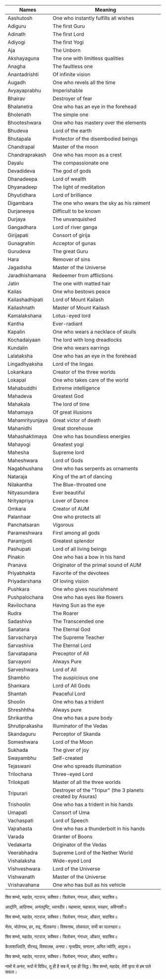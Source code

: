 | Names           | Meaning                                                     |
| --------------- | ----------------------------------------------------------- |
| Aashutosh       | One who instantly fulfills all wishes                       |
| Adiguru         | The first Guru                                              |
| Adinath         | The first Lord                                              |
| Adiyogi         | The first Yogi                                              |
| Aja             | The Unborn                                                  |
| Akshayaguna     | The one with limitless qualities                            |
| Anagha          | The faultless one                                           |
| Anantadrishti   | Of infinite vision                                          |
| Augadh          | One who revels all the time                                 |
| Avyayaprabhu    | Imperishable                                                |
| Bhairav         | Destroyer of fear                                           |
| Bhalanetra      | One who has an eye in the forehead                          |
| Bholenath       | The simple one                                              |
| Bhooteshwara    | One who has mastery over the elements                       |
| Bhudeva         | Lord of the earth                                           |
| Bhutapala       | Protector of the disembodied beings                         |
| Chandrapal      | Master of the moon                                          |
| Chandraprakash  | One who has moon as a crest                                 |
| Dayalu          | The compassionate one                                       |
| Devadideva      | The god of gods                                             |
| Dhanadeepa      | Lord of wealth                                              |
| Dhyanadeep      | The light of meditation                                     |
| Dhyutidhara     | Lord of brilliance                                          |
| Digambara       | The one who wears the sky as his raiment                    |
| Durjaneeya      | Difficult to be known                                       |
| Durjaya         | The unvanquished                                            |
| Gangadhara      | Lord of river ganga                                         |
| Girijapati      | Consort of girija                                           |
| Gunagrahin      | Acceptor of gunas                                           |
| Gurudeva        | The great Guru                                              |
| Hara            | Remover of sins                                             |
| Jagadisha       | Master of the Universe                                      |
| Jaradhishamana  | Redeemer from afflictions                                   |
| Jatin           | The one with matted hair                                    |
| Kailas          | One who bestows peace                                       |
| Kailashadhipati | Lord of Mount Kailash                                       |
| Kailashnath     | Master of Mount Kailash                                     |
| Kamalakshana    | Lotus-eyed lord                                             |
| Kantha          | Ever-radiant                                                |
| Kapalin         | One who wears a necklace of skulls                          |
| Kochadaiyaan    | The lord with long dreadlocks                               |
| Kundalin        | One who wears earrings                                      |
| Lalataksha      | One who has an eye in the forehead                          |
| Lingadhyaksha   | Lord of the lingas                                          |
| Lokankara       | Creator of the three worlds                                 |
| Lokapal         | One who takes care of the world                             |
| Mahabuddhi      | Extreme intelligence                                        |
| Mahadeva        | Greatest God                                                |
| Mahakala        | The lord of time                                            |
| Mahamaya        | Of great illusions                                          |
| Mahamrityunjaya | Great victor of death                                       |
| Mahanidhi       | Great storehouse                                            |
| Mahashaktimaya  | One who has boundless energies                              |
| Mahayogi        | Greatest yogi                                               |
| Mahesha         | Supreme lord                                                |
| Maheshwara      | Lord of Gods                                                |
| Nagabhushana    | One who has serpents as ornaments                           |
| Nataraja        | King of the art of dancing                                  |
| Nilakantha      | The Blue-throated one                                       |
| Nityasundara    | Ever beautiful                                              |
| Nrityapriya     | Lover of Dance                                              |
| Omkara          | Creator of AUM                                              |
| Palanhaar       | One who protects all                                        |
| Panchatsaran    | Vigorous                                                    |
| Parameshwara    | First among all gods                                        |
| Paramjyoti      | Greatest splendor                                           |
| Pashupati       | Lord of all living beings                                   |
| Pinakin         | One who has a bow in his hand                               |
| Pranava         | Originator of the primal sound of AUM                       |
| Priyabhakta     | Favorite of the devotees                                    |
| Priyadarshana   | Of loving vision                                            |
| Pushkara        | One who gives nourishment                                   |
| Pushpalochana   | One who has eyes like flowers                               |
| Ravilochana     | Having Sun as the eye                                       |
| Rudra           | The Roarer                                                  |
| Sadashiva       | The Transcended one                                         |
| Sanatana        | The Eternal God                                             |
| Sarvacharya     | The Supreme Teacher                                         |
| Sarvashiva      | The Eternal Lord                                            |
| Sarvatapana     | Preceptor of All                                            |
| Sarvayoni       | Always Pure                                                 |
| Sarveshwara     | Lord of All                                                 |
| Shambho         | The auspicious one                                          |
| Shankara        | Lord of All Gods                                            |
| Shantah         | Peaceful Lord                                               |
| Shoolin         | One who has a trident                                       |
| Shreshhtha      | Always pure                                                 |
| Shrikantha      | One who has a pure body                                     |
| Shrutiprakasha  | Illuminator of the Vedas                                    |
| Skandaguru      | Perceptor of Skanda                                         |
| Someshwara      | Lord of the Moon                                            |
| Sukhada         | The giver of joy                                            |
| Swayambhu       | Self-created                                                |
| Tejaswani       | One who spreads illumination                                |
| Trilochana      | Three-eyed Lord                                             |
| Trilokpati      | Master of all the three worlds                              |
| Tripurari       | Destroyer of the "Tripur" (the 3 planets created by Asuras) |
| Trishoolin      | One who has a trident in his hands                          |
| Umapati         | Consort of Uma                                              |
| Vachaspati      | Lord of Speech                                              |
| Vajrahasta      | One who has a thunderbolt in his hands                      |
| Varada          | Granter of Boons                                            |
| Vedakarta       | Originator of the Vedas                                     |
| Veerabhadra     | Supreme Lord of the Nether World                            |
| Vishalaksha     | Wide-eyed Lord                                              |
| Vishveshwara    | Lord of the Universe                                        |
| Vishwanath      | Master of the Universe                                      |
| Vrishavahana    | One who has bull as his vehicle                             |

शिव शम्भो, महादेव,
नटराज, सर्वेश्वर।
त्रिलोचन, गंगाधर,
औंकार, सदाशिव॥

आद्योगि, आदिनाथ,
अनंतदृष्टि, ध्यानदीप।
महामाया, महाकाल,
भयहार, अविनाशी॥

शिव शम्भो, महादेव,
नटराज, सर्वेश्वर।
त्रिलोचन, गंगाधर,
औंकार, सदाशिव॥

भैरव, भोलेनाथ,
हर, रुद्र, नीलकण्ठ।
विश्वनाथ, लोकपाल,
सभी का पालनहार॥

शिव शम्भो, महादेव,
नटराज, सर्वेश्वर।
त्रिलोचन, गंगाधर,
औंकार, सदाशिव॥

कैलाशाधिपति, वीरभद्र,
विश्वालक्ष, अनघा।
नृत्यप्रिय, सनातन,
अमित ज्योति, अतुल्य॥

शिव शम्भो, महादेव,
नटराज, सर्वेश्वर।
त्रिलोचन, गंगाधर,
औंकार, सदाशिव॥

नामों में अनंत, रूपों में विविध,
तू ही है सब में, एक ही सिद्ध।
शिव शम्भो, महादेव,
तेरी कृपा से हम पाते सफल।